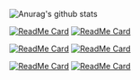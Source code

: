 ![Anurag's github stats](https://github-readme-stats.vercel.app/api?username=MarcinOrlowski&show_icons=true&theme=onedark&count_private=true&hide_border=true&bg_color=90,282c34,1f292e)

[![ReadMe Card](https://github-readme-stats.vercel.app/api/pin/?username=MarcinOrlowski&theme=default&hide_border=true&title_color=87c9c3&text_color=62696d&icon_color=636a6d&bg_color=1f292e&repo=laravel-api-response-builder)](https://github.com/MarcinOrlowski/laravel-api-response-builder)
[![ReadMe Card](https://github-readme-stats.vercel.app/api/pin/?username=MarcinOrlowski&theme=default&hide_border=true&title_color=87c9c3&text_color=62696d&icon_color=636a6d&bg_color=1f292e&repo=Fonty)](https://github.com/MarcinOrlowski/Fonty)

[![ReadMe Card](https://github-readme-stats.vercel.app/api/pin/?username=MarcinOrlowski&theme=default&hide_border=true&title_color=87c9c3&text_color=62696d&icon_color=636a6d&bg_color=1f292e&repo=Mp3VoiceStamp)](https://github.com/MarcinOrlowski/Mp3VoiceStamp)
[![ReadMe Card](https://github-readme-stats.vercel.app/api/pin/?username=MarcinOrlowski&theme=default&hide_border=true&title_color=87c9c3&text_color=62696d&icon_color=636a6d&bg_color=1f292e&repo=DateTimeTemplate)](https://github.com/MarcinOrlowski/DateTimeTemplate)

[![ReadMe Card](https://github-readme-stats.vercel.app/api/pin/?username=MarcinOrlowski&theme=default&hide_border=true&title_color=87c9c3&text_color=62696d&icon_color=636a6d&bg_color=1f292e&repo=weekday-plasmoid)](https://github.com/MarcinOrlowski/weekday-plasmoid)
[![ReadMe Card](https://github-readme-stats.vercel.app/api/pin/?username=MarcinOrlowski&theme=default&hide_border=true&title_color=87c9c3&text_color=62696d&icon_color=636a6d&bg_color=1f292e&repo=octoprint-monitor)](https://github.com/MarcinOrlowski/octoprint-monitor)
